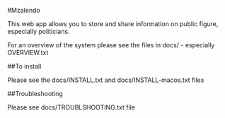 #Mzalendo

This web app allows you to store and share information on public figure,
especially politicians.

For an overview of the system please see the files in docs/ - especially
OVERVIEW.txt

##To install

Please see the docs/INSTALL.txt and docs/INSTALL-macos.txt files

##Troubleshooting

Please see docs/TROUBLSHOOTING.txt file

